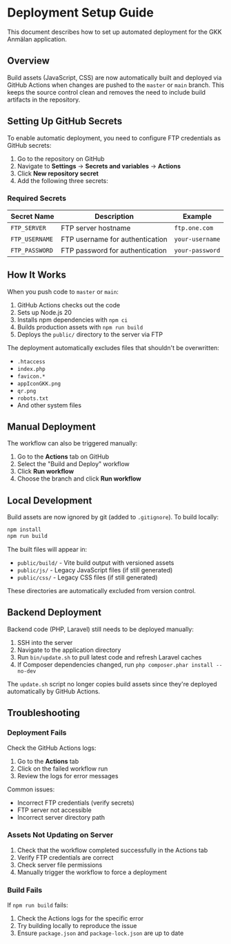 # Deployment Setup Guide

This document describes how to set up automated deployment for the GKK Anmälan application.

## Overview

Build assets (JavaScript, CSS) are now automatically built and deployed via GitHub Actions when changes are pushed to the `master` or `main` branch. This keeps the source control clean and removes the need to include build artifacts in the repository.

## Setting Up GitHub Secrets

To enable automatic deployment, you need to configure FTP credentials as GitHub secrets:

1. Go to the repository on GitHub
2. Navigate to **Settings** → **Secrets and variables** → **Actions**
3. Click **New repository secret**
4. Add the following three secrets:

### Required Secrets

| Secret Name | Description | Example |
|------------|-------------|---------|
| `FTP_SERVER` | FTP server hostname | `ftp.one.com` |
| `FTP_USERNAME` | FTP username for authentication | `your-username` |
| `FTP_PASSWORD` | FTP password for authentication | `your-password` |

## How It Works

When you push code to `master` or `main`:

1. GitHub Actions checks out the code
2. Sets up Node.js 20
3. Installs npm dependencies with `npm ci`
4. Builds production assets with `npm run build`
5. Deploys the `public/` directory to the server via FTP

The deployment automatically excludes files that shouldn't be overwritten:
- `.htaccess`
- `index.php`
- `favicon.*`
- `appIconGKK.png`
- `qr.png`
- `robots.txt`
- And other system files

## Manual Deployment

The workflow can also be triggered manually:

1. Go to the **Actions** tab on GitHub
2. Select the "Build and Deploy" workflow
3. Click **Run workflow**
4. Choose the branch and click **Run workflow**

## Local Development

Build assets are now ignored by git (added to `.gitignore`). To build locally:

```bash
npm install
npm run build
```

The built files will appear in:
- `public/build/` - Vite build output with versioned assets
- `public/js/` - Legacy JavaScript files (if still generated)
- `public/css/` - Legacy CSS files (if still generated)

These directories are automatically excluded from version control.

## Backend Deployment

Backend code (PHP, Laravel) still needs to be deployed manually:

1. SSH into the server
2. Navigate to the application directory
3. Run `bin/update.sh` to pull latest code and refresh Laravel caches
4. If Composer dependencies changed, run `php composer.phar install --no-dev`

The `update.sh` script no longer copies build assets since they're deployed automatically by GitHub Actions.

## Troubleshooting

### Deployment Fails

Check the GitHub Actions logs:
1. Go to the **Actions** tab
2. Click on the failed workflow run
3. Review the logs for error messages

Common issues:
- Incorrect FTP credentials (verify secrets)
- FTP server not accessible
- Incorrect server directory path

### Assets Not Updating on Server

1. Check that the workflow completed successfully in the Actions tab
2. Verify FTP credentials are correct
3. Check server file permissions
4. Manually trigger the workflow to force a deployment

### Build Fails

If `npm run build` fails:
1. Check the Actions logs for the specific error
2. Try building locally to reproduce the issue
3. Ensure `package.json` and `package-lock.json` are up to date
